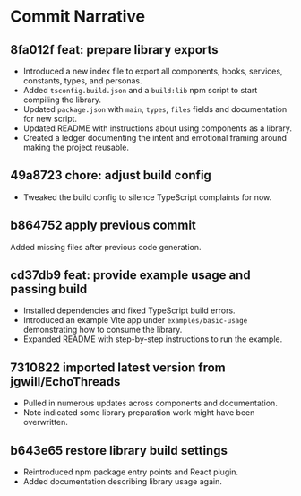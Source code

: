 # Commit Narrative

## 8fa012f feat: prepare library exports
- Introduced a new index file to export all components, hooks, services, constants, types, and personas.
- Added `tsconfig.build.json` and a `build:lib` npm script to start compiling the library.
- Updated `package.json` with `main`, `types`, `files` fields and documentation for new script.
- Updated README with instructions about using components as a library.
- Created a ledger documenting the intent and emotional framing around making the project reusable.

## 49a8723 chore: adjust build config
- Tweaked the build config to silence TypeScript complaints for now.

## b864752 apply previous commit
Added missing files after previous code generation.

## cd37db9 feat: provide example usage and passing build
- Installed dependencies and fixed TypeScript build errors.
- Introduced an example Vite app under `examples/basic-usage` demonstrating how to consume the library.
- Expanded README with step-by-step instructions to run the example.

## 7310822 imported latest version from jgwill/EchoThreads
- Pulled in numerous updates across components and documentation.
- Note indicated some library preparation work might have been overwritten.

## b643e65 restore library build settings
- Reintroduced npm package entry points and React plugin.
- Added documentation describing library usage again.
